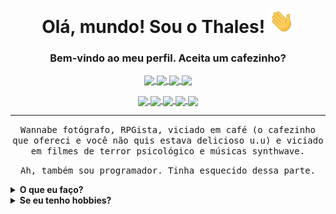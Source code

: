 <h1 align="center">Olá, mundo! Sou o Thales! <img src="https://raw.githubusercontent.com/ABSphreak/ABSphreak/master/gifs/Hi.gif" width="40px" /></h1>
<h3 align="center">Bem-vindo ao meu perfil. Aceita um cafezinho?</h3>

<p align="center">
  <a href="https://www.youracclaim.com/users/thales-alves">
      <img align="center" width="22px" src="https://i.imgur.com/rse7uZL.png" />
  </a>
  <a align="center" href="https://www.gitlab.com/thaalesalves/">
      <img align="center" width="22px" src="https://cdn.jsdelivr.net/npm/simple-icons@v3/icons/gitlab.svg" />
  </a>
  <a align="center" href="https://www.github.com/thaalesalves/">
      <img align="center" width="22px" src="https://cdn.jsdelivr.net/npm/simple-icons@v3/icons/github.svg" />
  </a>
  <a align="center" href="https://www.linkedin.com/in/thaalesalves/">
      <img align="center" width="22px" src="https://cdn.jsdelivr.net/npm/simple-icons@v3/icons/linkedin.svg" />
  </a>
</p>

<p align="center">
  <a align="center" href="https://www.instagram.com/guaruaru35mm/">
      <img align="center" width="22px" src="https://cdn.jsdelivr.net/npm/simple-icons@v3/icons/instagram.svg" />
  </a>
  <a align="center" href="https://open.spotify.com/user/ga8jrbgtpkhrz6mzb9lbu6sak">
      <img align="center" width="22px" src="https://cdn.jsdelivr.net/npm/simple-icons@v3/icons/spotify.svg" />
  </a>
  <a align="center" href="https://www.goodreads.com/user/show/63327012-thales">
      <img align="center" width="22px" src="https://cdn.jsdelivr.net/npm/simple-icons@v3/icons/goodreads.svg" />
  </a>
  <a align="center" href="https://letterboxd.com/thaalesalves/">
      <img align="center" width="22px" src="https://cdn.jsdelivr.net/npm/simple-icons@v3/icons/letterboxd.svg" />
  </a>
  <a align="center" href="https://steamcommunity.com/id/guaruaru">
      <img align="center" width="22px" src="https://cdn.jsdelivr.net/npm/simple-icons@v3/icons/steam.svg" />
  </a>
</p>

----
<p align="center"><samp>Wannabe fotógrafo, RPGista, viciado em café (o cafezinho que ofereci e você não quis estava delicioso u.u) e viciado em filmes de terror psicológico e músicas synthwave.</samp></p>

<p align="center"><samp>Ah, também sou programador. Tinha esquecido dessa parte.</samp></p>


<details>
  <summary>
    <b>O que eu faço?</b>
  </summary>
  <p><i>Sim, eu sei que é isso que você quer saber, fique calmx. Algumas infos importantes sobre o que faço profissionalmente. Os ícones ali em cima mostram mais detalhes do que faço, só acessar meu LinkedIn ou meu site o/</i></p>
  
  * Sou fluente em Java
  
  * Também sou fluente em inglês
  
  * Sou apaixonado por tecnologia em nuvem e sistemas distribuídos com containers
  
  * Eu uso VSCode para programar. Sim, VSCode com Java. <i>Se eu ganhasse 1 real cada que vez que ouvisse essa pergunta...</i>
  
  * Trabalho para a IBM na modernização do Itaú-Unibanco
  
  * Uso a primave... digo, Spring Framework & seus filhos, como Boot, Cloud, Security, Data e Actuate
  
  * Estou trabalhando para a certificação de especialista em OpenShift e AWS
  
  * Brinco aqui e ali com o Watson (vide o [Grand Prognosticator](https://github.com/thaalesalves/grand-prognosticator))
  
  * Docker é vida. E se você discorda, tenho pena de você :rage:
  
  * Tô quase parando de usar WhatsApp para usar Kafka para mandar mensagens. Mas meus amigos não querem aderir à ideia :disappointed:
</details>
  
<details>
  <summary>
    <b>Se eu tenho hobbies?</b>
  </summary>
  <p><i>Meu hobby é ter hobbies...! Talvez não seja, mas eu sou interessante, tá bom? :rage:</i></p>
  
  * Praticar com tecnologias novas
  
  * Tentar entender Dark, porque né... o bagulho é tipo tentar entender (((((((lisp)))))))
  
  * Ouvir [minhas musiquinhas](https://open.spotify.com/user/ga8jrbgtpkhrz6mzb9lbu6sak), assistir [meus filminhos](https://letterboxd.com/thaalesalves/), ler [meus livrinhos](https://www.goodreads.com/user/show/63327012-thales) e jogar [meus joguinhos](https://steamcommunity.com/id/guaruaru)
  
  * Jogar meu RPGzinho de vez em quando
  
  * Falando em RPG, um sistema que fiz com um amigo baseado no Storyteller: [Amaranth](https://amaranth.thalesalv.es/)
  
  * Sim, eu tô falando de RPG de mesa. Mas como o Amaranth sugere, sou fanático por Elder Scrolls
  
  * E por isso tenho o [Grand Prognosticator](https://github.com/thaalesalves/grand-prognosticator) para rolar dados nas sessões de RPG e consultar regras do sistema :robot:
  
  * Mas também podemos mencionar o [bot da UESPWiki](https://gitlab.com/thaalesalves/DiscordBot), que consulta qualquer coisa sobre a TESLore
  
  * Alguém falou em café? Quero o meu puro. Um blend de catuaí amarelo e vermelho torrado com castanhas, por favor :relieved:
</details>
